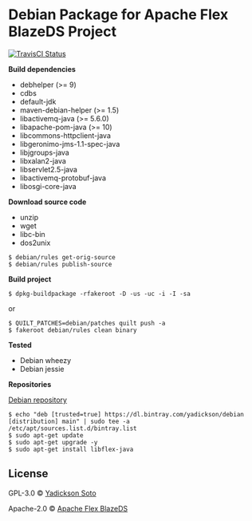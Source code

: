 # Debian Package for Apache Flex BlazeDS Project

[![TravisCI Status][travis-image]][travis-url]

**Build dependencies**

- debhelper (>= 9)
- cdbs
- default-jdk
- maven-debian-helper (>= 1.5)
- libactivemq-java (>= 5.6.0)
- libapache-pom-java (>= 10)
- libcommons-httpclient-java
- libgeronimo-jms-1.1-spec-java
- libjgroups-java
- libxalan2-java
- libservlet2.5-java
- libactivemq-protobuf-java
- libosgi-core-java

**Download source code**

- unzip
- wget
- libc-bin
- dos2unix 

```
$ debian/rules get-orig-source
$ debian/rules publish-source
```

**Build project**

```
$ dpkg-buildpackage -rfakeroot -D -us -uc -i -I -sa
```
or
```
$ QUILT_PATCHES=debian/patches quilt push -a
$ fakeroot debian/rules clean binary
```

**Tested**

- Debian wheezy
- Debian jessie

**Repositories**

[Debian repository](https://bintray.com/yadickson/debian)

```
$ echo "deb [trusted=true] https://dl.bintray.com/yadickson/debian [distribution] main" | sudo tee -a /etc/apt/sources.list.d/bintray.list
$ sudo apt-get update
$ sudo apt-get upgrade -y
$ sudo apt-get install libflex-java
```

## License

GPL-3.0 © [Yadickson Soto](https://github.com/yadickson)

Apache-2.0 © [Apache Flex BlazeDS](http://flex.apache.org/)

[travis-image]: https://api.travis-ci.org/yadickson/flex-debs.svg?branch=jessie
[travis-url]: https://travis-ci.org/yadickson/flex-debs

